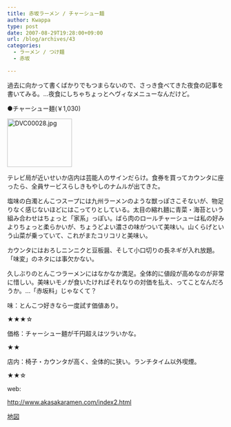 ```yaml
---
title: 赤坂ラーメン / チャーシュー麺
author: Kwappa
type: post
date: 2007-08-29T19:28:00+09:00
url: /blog/archives/43
categories:
  - ラーメン / つけ麺
  - 赤坂

---
```

過去に向かって書くばかりでもつまらないので、さっき食べてきた夜食の記事を書いてみる。…夜食にしちゃちょっとヘヴィなメニューなんだけど。
  
●チャーシュー麺(￥1,030)
  
<a href="http://akasakalunch.up.seesaa.net/image/DVC00028.jpg" target="_blank" rel="noopener noreferrer"><img src="http://akasakalunch.up.seesaa.net/image/DVC00028-thumbnail2.jpg" border="0" alt="DVC00028.jpg" width="150" height="112" /></a>
  
テレビ局が近いせいか店内は芸能人のサインだらけ。食券を買ってカウンタに座ったら、全員サービスらしきもやしのナムルが出てきた。
  
塩味の白濁とんこつスープには九州ラーメンのような獣っぽさこそないが、物足りなく感じないほどにはこってりとしている。太目の縮れ麺に青菜・海苔という組み合わせはちょっと「家系」っぽい。ばら肉のロールチャーシューは私の好みよりちょっと柔らかいが、ちょうどよい濃さの味がついて美味い。山くらげという山菜が乗っていて、これがまたコリコリと美味い。
  
カウンタにはおろしニンニクと豆板醤、そして小口切りの長ネギが入れ放題。「味変」のネタには事欠かない。
  
久しぶりのとんこつラーメンにはなかなか満足。全体的に値段が高めなのが非常に惜しい。美味いモノが食いたければそれなりの対価を払え、ってことなんだろうか。…「赤坂料」じゃなくて？
  
味：とんこつ好きなら一度試す価値あり。
  
★★★☆
  
価格：チャーシュー麺が千円超えはツラいかな。
  
★★
  
店内：椅子・カウンタが高く、全体的に狭い。ランチタイム以外喫煙。
  
★★☆
  
web:
  
http://www.akasakaramen.com/index2.html
  
<a href="http://maps.google.co.jp/maps?f=q&hl=ja&geocode=&time=&date=&ttype=&q=%E6%9D%B1%E4%BA%AC%E9%83%BD%E6%B8%AF%E5%8C%BA%E8%B5%A4%E5%9D%823-13-5&ie=UTF8&z=16&iwloc=addr&om=1" target="_blank" rel="noopener noreferrer">地図</a>

